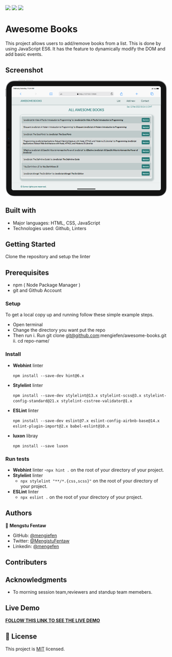 

![](https://img.shields.io/badge/Microverse-blueviolet) ![](https://img.shields.io/badge/MENGSTU-FENTAW-success) [![](https://img.shields.io/badge/LIVE-DEMO-blue)](https://mengiefen.github.io/awesome-books-es6/)

# Awesome Books
This project allows users to add/remove books from a list. This is done by using JavaScript  ES6. It has the feature to dynamically modify the DOM and add basic events.
## Screenshot

![screenshot](src/img/awesome-books.png)

## Built with

- Major languages: HTML, CSS, JavaScript
- Technologies used: Github, Linters

## Getting Started

Clone the repository and setup the linter

## Prerequisites

- npm ( Node Package Manager )
- git and Github Account

### Setup

To get a local copy up and running follow these simple example steps.

- Open terminal
- Change the directory you want put the repo
- Then run
  i. Run git clone git@github.com:mengiefen/awesome-books.git
  ii. cd repo-name/

### Install

- **Webhint** linter

  `npm install --save-dev hint@6.x`

- **Stylelint** linter

  `npm install --save-dev stylelint@13.x stylelint-scss@3.x stylelint-config-standard@21.x stylelint-csstree-validator@1.x`

- **ESLint** linter

  `npm install --save-dev eslint@7.x eslint-config-airbnb-base@14.x eslint-plugin-import@2.x babel-eslint@10.x`

 - **luxon** libray

    `npm install --save luxon`


### Run tests

- **Webhint** linter -`npx hint .` on the root of your directory of your project.
- **Stylelint** linter
  - `npx stylelint "**/*.{css,scss}"` on the root of your directory of your project.
- **ESLint** linter
  - `npx eslint .` on the root of your directory of your project.

## Authors

👤 **Mengstu Fentaw**

- GitHub: [@mengiefen](https://github.com/mengiefen)
- Twitter: [@MengistuFentaw](https://twitter.com/MengistuFentaw)
- Linkedin: [@mengefen](https://www.linkedin.com/in/mengefen/)

## Contributers

## Acknowledgments

- To morning session team,reviewers and standup team memebers.

## Live Demo

**[FOLLOW THIS LINK TO SEE THE LIVE DEMO](https://mengiefen.github.io/awesome-books-es6/)**

## 📝 License

This project is [MIT](./MIT.md) licensed.
